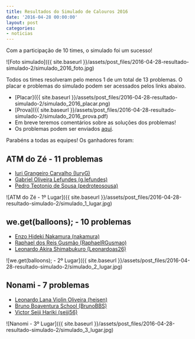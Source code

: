 ```yaml
---
title: Resultados do Simulado de Calouros 2016
date: '2016-04-28 00:00:00'
layout: post
categories:
- noticias
---
```



Com a participação de 10 times, o simulado foi um sucesso!

![Foto simulado]({{ site.baseurl }}/assets/post_files/2016-04-28-resultado-simulado-2/simulado_2016_foto.jpg)

Todos os times resolveram pelo menos 1 de um total de
13 problemas. O placar e problemas do simulado podem ser
acessados pelos links abaixo.

- [Placar]({{ site.baseurl }}/assets/post_files/2016-04-28-resultado-simulado-2/simulado_2016_placar.png)
- [Prova]({{ site.baseurl }}/assets/post_files/2016-04-28-resultado-simulado-2/simulado_2016_prova.pdf)
- Em breve teremos comentários sobre as soluções dos problemas!
- Os problemas podem ser enviados [aqui](http://codeforces.com/gym/100985).
<!--- [Comentários sobre os problemas]({{ site.baseurl }}/assets/post_files/2016-04-28-resultado-simulado-2/simulado__2016_comentario.pdf) -->

Parabéns a todas as equipes! Os ganhadores foram:

## ATM do Zé - 11 problemas

- [Iuri Grangeiro Carvalho (IuryG)](http://codeforces.com/profile/IuriG)
- [Gabriel Oliveira Lefundes (g.lefundes)](http://codeforces.com/profile/g.lefundes)
- [Pedro Teotonio de Sousa (pedroteosousa)](http://codeforces.com/profile/pedroteosousa)

![ATM do Zé - 1º Lugar]({{ site.baseurl }}/assets/post_files/2016-04-28-resultado-simulado-2/simulado_1_lugar.jpg)

## we.get(balloons); - 10 problemas
- [Enzo Hideki Nakamura (nakamura)](http://codeforces.com/profile/nakamura)
- [Raphael dos Reis Gusmão (RaphaelRGusmao)](http://codeforces.com/profile/RaphaelRGusmao)
- [Leonardo Akira Shimabukuro (Leonardoas26)](http://codeforces.com/profile/Leonardoas26)

![we.get(balloons); - 2º Lugar]({{ site.baseurl }}/assets/post_files/2016-04-28-resultado-simulado-2/simulado_2_lugar.jpg)

## Nonami - 7 problemas
- [Leonardo Lana Violin Oliveira (heisen)](http://codeforces.com/profile/heisen)
- [Bruno Boaventura School (BrunoBBS)](http://codeforces.com/profile/BrunoBBS)
- [Victor Seiji Hariki (seiji56)](http://codeforces.com/profile/seiji56)

![Nanomi - 3º Lugar]({{ site.baseurl }}/assets/post_files/2016-04-28-resultado-simulado-2/simulado_3_lugar.jpg)
